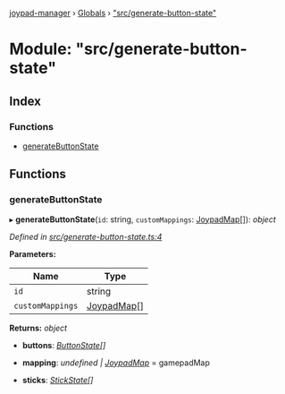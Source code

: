 [joypad-manager](../README.md) › [Globals](../globals.md) › ["src/generate-button-state"](_src_generate_button_state_.md)

# Module: "src/generate-button-state"

## Index

### Functions

* [generateButtonState](_src_generate_button_state_.md#generatebuttonstate)

## Functions

###  generateButtonState

▸ **generateButtonState**(`id`: string, `customMappings`: [JoypadMap](../interfaces/_src_mappings_index_.joypadmap.md)[]): *object*

*Defined in [src/generate-button-state.ts:4](https://github.com/nvitaterna/joypad-manager/blob/6b977e7/src/generate-button-state.ts#L4)*

**Parameters:**

Name | Type |
------ | ------ |
`id` | string |
`customMappings` | [JoypadMap](../interfaces/_src_mappings_index_.joypadmap.md)[] |

**Returns:** *object*

* **buttons**: *[ButtonState](../interfaces/_src_joypad_.buttonstate.md)[]*

* **mapping**: *undefined | [JoypadMap](../interfaces/_src_mappings_index_.joypadmap.md)* = gamepadMap

* **sticks**: *[StickState](../interfaces/_src_joypad_.stickstate.md)[]*

